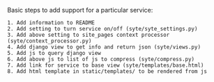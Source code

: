 Basic steps to add support for a particular service:

    1. Add information to README
    2. Add setting to turn service on/off (syte/syte_settings.py)
    3. Add above setting to site_pages context processor (syte/context_processor.py)
    4. Add django view to get info and return json (syte/views.py)
    5. Add js to query django view
    6. Add above js to list of js to compress (syte/compress.py)
    7. Add link for service to base view (syte/templates/base.html)
    8. Add html template in static/templates/ to be rendered from js
